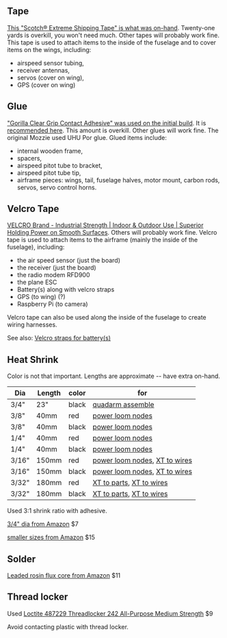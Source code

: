 ## Tape
[This "Scotch® Extreme Shipping Tape" is what was on-hand](https://www.officedepot.com/a/products/717151/Scotch-Extreme-Shipping-Tape-With-Dispenser/). Twenty-one yards is overkill, you won't need much. Other tapes will probably work fine. This tape is used to attach items to the inside of the fuselage and to cover items on the wings, including:

* airspeed sensor tubing,
* receiver antennas,
* servos (cover on wing),
* GPS (cover on wing)


## Glue
["Gorilla Clear Grip Contact Adhesive" was used on the initial build](https://www.amazon.com/Gorilla-Clear-Contact-Adhesive-Waterproof/dp/B06WGSRM4Z). It is [recommended here](https://www.itsqv.com/QVM/index.php?title=X-UAV_Mini_Talon_Build_Compilation#First_-_It.27s_all_about_Glue). This amount is overkill. Other glues will work fine. The original Mozzie used UHU Por glue. Glued items include:

* internal wooden frame,
* spacers,
* airspeed pitot tube to bracket,
* airspeed pitot tube tip,
* airframe pieces: wings, tail, fuselage halves, motor mount, carbon rods, servos, servo control horns.


## Velcro Tape
[VELCRO Brand - Industrial Strength | Indoor & Outdoor Use | Superior Holding Power on Smooth Surfaces](https://www.amazon.com/VELCRO-Brand-Industrial-Fasteners-Professional/dp/B00006IC2U/). Others will probably work fine. Velcro tape is used to attach items to the  airframe (mainly the inside of the fuselage), including:

* the air speed sensor (just the board)
* the receiver (just the board)
* the radio modem RFD900
* the plane ESC
* Battery(s) along with velcro straps
* GPS (to wing) (?)
* Raspberry Pi (to camera)

Velcro tape can also be used along the inside of the fuselage to create wiring harnesses.

See also: [Velcro straps for battery(s)](battery.md)

## Heat Shrink
Color is not that important. Lengths are approximate -- have extra on-hand.

| Dia | Length | color | for |
|---|---|---|---|
| 3/4" | 23" | black | [quadarm assemble](../tasks/quadarm_assemble.md) |
| 3/8" | 40mm | red | [power loom nodes](../tasks/nodes.md) |
| 3/8" | 40mm | black | [power loom nodes](../tasks/nodes.md) |
| 1/4" | 40mm | red | [power loom nodes](../tasks/nodes.md) |
| 1/4" | 40mm | black | [power loom nodes](../tasks/nodes.md) |
| 3/16" | 150mm | red | [power loom nodes](../tasks/nodes.md), [XT to wires](../tasks/xtwires.md) |
| 3/16" | 150mm | black | [power loom nodes](../tasks/nodes.md), [XT to wires](../tasks/xtwires.md) |
| 3/32" | 180mm | red | [XT to parts](../tasks/xtparts.md), [XT to wires](../tasks/xtwires.md) |
| 3/32" | 180mm | black | [XT to parts](../tasks/xtparts.md), [XT to wires](../tasks/xtwires.md) |

Used 3:1 shrink ratio with adhesive.

[3/4" dia from Amazon](https://www.amazon.com/gp/product/B07FP6ZT8Q/) $7

[smaller sizes from Amazon](https://www.amazon.com/gp/product/B00NPBUWRC/) $15

## Solder
[Leaded rosin flux core from Amazon](https://www.amazon.com/gp/product/B000G36BYU/) $11

## Thread locker
Used [Loctite 487229 Threadlocker 242 All-Purpose Medium Strength](https://www.amazon.com/gp/product/B000FIXQXK/) $9

Avoid contacting plastic with thread locker.
